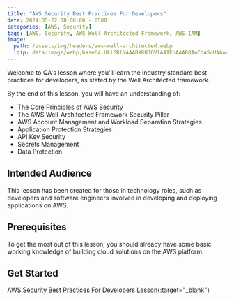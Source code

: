 ```yaml
---
title: "AWS Security Best Practices For Developers"
date: 2024-05-22 08:00:00 - 0500
categories: [AWS, Security]
tags: [AWS, Security, AWS Well-Architected Framework, AWS IAM]
image: 
  path: /assets/img/headers/aws-well-architected.webp
  lqip: data:image/webp;base64,UklGRlYAAABXRUJQVlA4IEoAAABQAwCdASoUAAwAPzmMu1SvKaYjMAgB4CcJQBUeg8fSkb+pYAD+u/GyckmCUnlbOsUTfUhCViJRgbK2/29f6xQYBB75ygKpeDkwAA==
---
```


Welcome to QA's lesson where you'll learn the industry standard best practices for developers, as stated by the Well Architected framework.

By the end of this lesson, you will have an understanding of:

- The Core Principles of AWS Security
- The AWS Well-Architected Framework Security Pillar
- AWS Account Management and Workload Separation Strategies
- Application Protection Strategies
- API Key Security
- Secrets Management
- Data Protection

## Intended Audience
This lesson has been created for those in technology roles, such as developers and software engineers involved in developing and deploying applications on AWS.

## Prerequisites
To get the most out of this lesson, you should already have some basic working knowledge of building cloud solutions on the AWS platform. 

## Get Started
[AWS Security Best Practices For Developers Lesson](https://cloudacademy.com/course/aws-security-best-practices-for-developers-1){:target="_blank"}